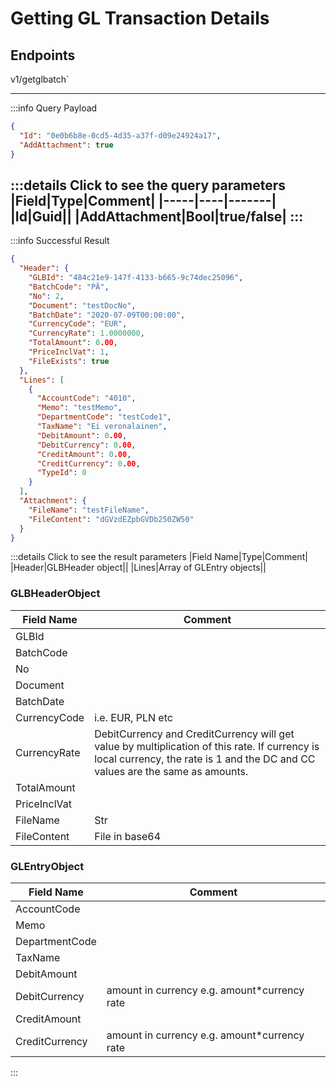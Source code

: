 # Getting GL Transaction Details

## Endpoints

<!--@include: @/dist/md/api_url.md-->v1/getglbatch`

---
:::info Query Payload
```json
{ 
  "Id": "0e0b6b8e-0cd5-4d35-a37f-d09e24924a17",
  "AddAttachment": true
}
```
:::details Click to see the query parameters
|Field|Type|Comment|
|-----|----|-------|
|Id|Guid||
|AddAttachment|Bool|true/false|
:::
---
:::info Successful Result
```json
{
  "Header": {
    "GLBId": "484c21e9-147f-4133-b665-9c74dec25096",
    "BatchCode": "PÄ",
    "No": 2,
    "Document": "testDocNo",
    "BatchDate": "2020-07-09T00:00:00",
    "CurrencyCode": "EUR",
    "CurrencyRate": 1.0000000,
    "TotalAmount": 0.00,
    "PriceInclVat": 1,
    "FileExists": true
  },
  "Lines": [
    {
      "AccountCode": "4010",
      "Memo": "testMemo",
      "DepartmentCode": "testCode1",
      "TaxName": "Ei veronalainen",
      "DebitAmount": 0.00,
      "DebitCurrency": 0.00,
      "CreditAmount": 0.00,
      "CreditCurrency": 0.00,
      "TypeId": 0
    }
  ],
  "Attachment": {
    "FileName": "testFileName",
    "FileContent": "dGVzdEZpbGVDb250ZW50"
  }
}
```

:::details Click to see the result parameters
|Field Name|Type|Comment|
|Header|GLBHeader object||
|Lines|Array of GLEntry objects||

### GLBHeaderObject

|Field Name|Comment|
|----------|-------|
|GLBId||
|BatchCode|| 	 
|No||
|Document||
|BatchDate||
|CurrencyCode|i.e. EUR, PLN etc|
|CurrencyRate|DebitCurrency and CreditCurrency will get value by multiplication of this rate. If currency is local currency, the rate is 1 and the DC and CC values are the same as amounts.|
|TotalAmount||
|PriceInclVat||
|FileName|Str|
|FileContent|File in base64|

### GLEntryObject

|Field Name|Comment|
|----------|-------|
|AccountCode||
|Memo||
|DepartmentCode||
|TaxName||
|DebitAmount||
|DebitCurrency|amount in currency e.g. amount*currency rate|
|CreditAmount||
|CreditCurrency|amount in currency e.g. amount*currency rate|
:::